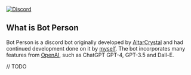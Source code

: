[![Discord](https://img.shields.io/badge/Discord-7289DA?style=for-the-badge&logo=discord&logoColor=white)](https://discord.gg/MtEG5zMtUR)
## What is Bot Person
Bot Person is a discord bot originally developed by [AltarCrystal](github.com/AltarCrystal) and had continued development done on it by [myself](github.com/nexfortisme). The bot incorporates many features from [OpenAI](https://openai.com/), such as ChatGPT GPT-4, GPT-3.5 and Dall-E. 

// TODO
